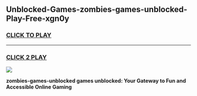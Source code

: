 
## Unblocked-Games-zombies-games-unblocked-Play-Free-xgn0y
<h3>
<a href="https://premium76.site?title=zombies-games-unblocked&ref=20A">CLICK TO PLAY</a></h3>
<hr>

<h3>
<a href="https://premium76.site?title=zombies-games-unblocked&ref=20A">CLICK 2 PLAY</a>
  
</h3>

<a href="https://premium76.site?title=zombies-games-unblocked&ref=20A"><img src="https://clearcache.store/games.png"></a>


**zombies-games-unblocked games unblocked: Your Gateway to Fun and Accessible Online Gaming**

